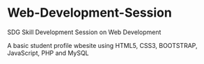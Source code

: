 # Web-Development-Session
SDG Skill Development Session on Web Development

A basic student profile wbesite using HTML5, CSS3, BOOTSTRAP, JavaScript, PHP and MySQL
